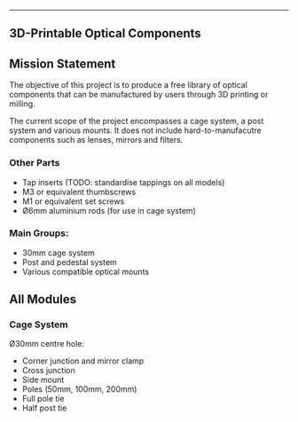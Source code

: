 -------------------------------
3D-Printable Optical Components
-------------------------------

## Mission Statement

The objective of this project is to produce a free library of optical components that can be manufactured by users through 3D printing or milling. 

The current scope of the project encompasses a cage system, a post system and various mounts. It does not include hard-to-manufacutre components such as lenses, mirrors and filters.

### Other Parts

- Tap inserts (TODO: standardise tappings on all models)
- M3 or equivalent thumbscrews 
- M1 or equivalent set screws
- Ø6mm aluminium rods (for use in cage system)

### Main Groups:

- 30mm cage system
- Post and pedestal system
- Various compatible optical mounts

## All Modules

### Cage System

Ø30mm centre hole:

- Corner junction and mirror clamp
- Cross junction
- Side mount
- Poles (50mm, 100mm, 200mm)
- Full pole tie
- Half post tie
